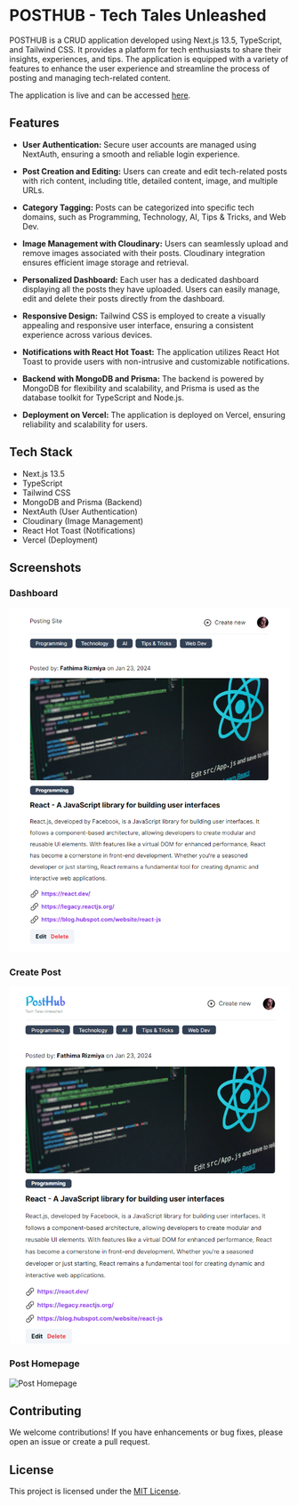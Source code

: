# POSTHUB - Tech Tales Unleashed

POSTHUB is a CRUD application developed using Next.js 13.5, TypeScript, and Tailwind CSS. It provides a platform for tech enthusiasts to share their insights, experiences, and tips. The application is equipped with a variety of features to enhance the user experience and streamline the process of posting and managing tech-related content.

The application is live and can be accessed [here](https://post-hub-rizmiya.vercel.app/).

## Features

- **User Authentication:** Secure user accounts are managed using NextAuth, ensuring a smooth and reliable login experience.

- **Post Creation and Editing:** Users can create and edit tech-related posts with rich content, including title, detailed content, image, and multiple URLs.

- **Category Tagging:** Posts can be categorized into specific tech domains, such as Programming, Technology, AI, Tips & Tricks, and Web Dev.

- **Image Management with Cloudinary:** Users can seamlessly upload and remove images associated with their posts. Cloudinary integration ensures efficient image storage and retrieval.

- **Personalized Dashboard:** Each user has a dedicated dashboard displaying all the posts they have uploaded. Users can easily manage, edit and delete their posts directly from the dashboard.

- **Responsive Design:** Tailwind CSS is employed to create a visually appealing and responsive user interface, ensuring a consistent experience across various devices.

- **Notifications with React Hot Toast:** The application utilizes React Hot Toast to provide users with non-intrusive and customizable notifications.

- **Backend with MongoDB and Prisma:** The backend is powered by MongoDB for flexibility and scalability, and Prisma is used as the database toolkit for TypeScript and Node.js.

- **Deployment on Vercel:** The application is deployed on Vercel, ensuring reliability and scalability for users.

## Tech Stack

- Next.js 13.5
- TypeScript
- Tailwind CSS
- MongoDB and Prisma (Backend)
- NextAuth (User Authentication)
- Cloudinary (Image Management)
- React Hot Toast (Notifications)
- Vercel (Deployment)

## Screenshots

### Dashboard
![Dashboard](/public/dashboard.png)

### Create Post
![Create Post](/public/1.png)

### Post Homepage
![Post Homepage](<post-homepage-image-url>)

<!-- Add more screenshots as needed -->



## Contributing

We welcome contributions! If you have enhancements or bug fixes, please open an issue or create a pull request.

## License

This project is licensed under the [MIT License](https://github.com/rizmiya-ameen/Post-Hub?tab=MIT-1-ov-file).
